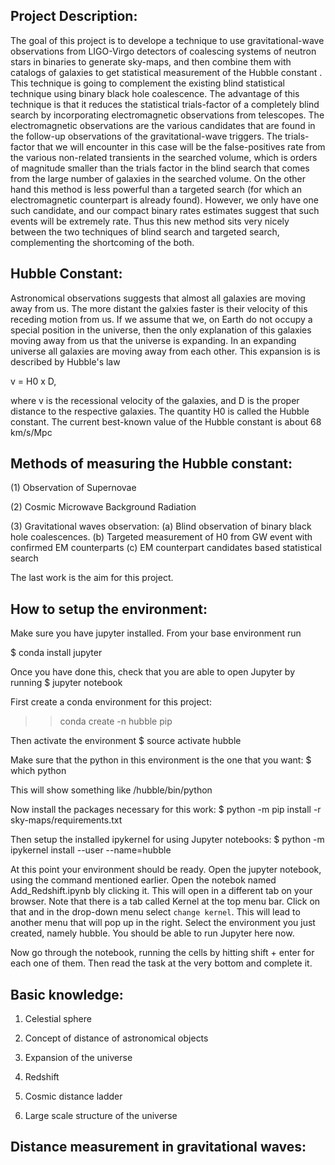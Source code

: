 
Project Description:
--------------------

The goal of this project is to develope a technique to use 
gravitational-wave observations from LIGO-Virgo detectors
of coalescing systems of neutron stars in binaries to 
generate sky-maps, and then combine them with catalogs of 
galaxies to get statistical measurement of the Hubble constant
. This technique is going to complement the existing blind 
statistical technique using binary black hole coalescence.
The advantage of this technique is that it reduces the statistical
trials-factor of a completely blind search by incorporating
electromagnetic observations from telescopes. The electromagnetic
observations are the various candidates that are found in the 
follow-up observations of the gravitational-wave triggers. The 
trials-factor that we will encounter in this case will be the 
false-positives rate from the various non-related transients in 
the searched volume, which is orders of magnitude smaller than 
the trials factor in the blind search that comes from the large 
number of galaxies in the searched volume. On the other hand
this method is less powerful than a targeted search (for which
an electromagnetic counterpart is already found). However, we 
only have one such candidate, and our compact binary rates 
estimates suggest that such events will be extremely rate. Thus
this new method sits very nicely between the two techniques of 
blind search and targeted search, complementing the shortcoming 
of the both.


Hubble Constant:
----------------

Astronomical observations suggests that almost all galaxies are 
moving away from us. The more distant the galxies faster is their
velocity of this receding motion from us. If we assume that we, on
Earth do not occupy a special position in the universe, then the 
only explanation of this galaxies moving away from us that the 
universe is expanding. In an expanding universe all galaxies are 
moving away from each other. This expansion is is described by
Hubble's law

v = H0 x D,

where v is the recessional velocity of the galaxies, and D is the 
proper distance to the respective galaxies. The quantity H0 is 
called the Hubble constant. The current best-known value of the 
Hubble constant is about 68 km/s/Mpc



Methods of measuring the Hubble constant:
-----------------------------------------

(1) Observation of Supernovae

(2) Cosmic Microwave Background Radiation

(3) Gravitational waves observation:
    (a) Blind observation of binary black hole coalescences.
    (b) Targeted measurement of H0 from GW event with confirmed 
        EM counterparts
    (c) EM counterpart candidates based statistical search 

The last work is the aim for this project.



How to setup the environment:
-----------------------------

Make sure you have jupyter installed. From your base environment run

$ conda install jupyter

Once you have done this, check that you are able to open Jupyter by running
$ jupyter notebook


First create a conda environment for this project:
>> conda create -n hubble pip

Then activate the environment
$ source activate hubble

Make sure that the python in this environment is the one that you want:
$ which python

This will show something like  <some-prefix-here>/hubble/bin/python

Now install the packages necessary for this work:
$ python -m pip install -r sky-maps/requirements.txt

Then setup the installed ipykernel for using Jupyter notebooks:
$ python -m ipykernel install --user --name=hubble

At this point your environment should be ready. Open the jupyter notebook,
using the command mentioned earlier. Open the notebok named Add_Redshift.ipynb
bly clicking it. This will open in a different tab on your browser.
Note that there is a tab called Kernel at the top menu bar. Click on that
and in the drop-down menu select `change kernel`. This will lead to another
menu that will pop up in the right. Select the environment you just created,
namely hubble. You should be able to run Jupyter here now. 

Now go through the notebook, running the cells by hitting shift + enter for each
one of them. Then read the task at the very bottom and complete it.


Basic knowledge: 
----------------

1. Celestial sphere

2. Concept of distance of astronomical objects

3. Expansion of the universe

4. Redshift 

5. Cosmic distance ladder

6. Large scale structure of the universe 



Distance measurement in gravitational waves:
--------------------------------------------




